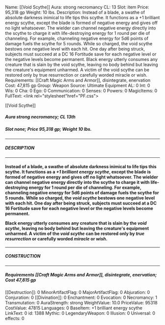 Name: [[Void Scythe]]
Aura: strong necromancy
CL: 13
Slot: item
Price: 95,318 gp
Weight: 10 lbs.
Description: Instead of a blade, a swathe of absolute darkness inimical to life tips this scythe. It functions as a +1 brilliant energy scythe, except the blade is formed of negative energy and gives off no light whatsoever. The wielder can channel negative energy directly into the scythe to charge it with life-destroying energy for 1 round per die of channeling. For example, channeling negative energy for 5d6 points of damage fuels the scythe for 5 rounds. While so charged, the void scythe bestows one negative level with each hit. One day after being struck, subjects must succeed at a DC 16 Fortitude save for each negative level or the negative levels become permanent. Black energy utterly consumes any creature that is slain by the void scythe, leaving no body behind but leaving the creature's equipment unharmed. A victim of the void scythe can be restored only by true resurrection or carefully worded miracle or wish.
Requirements: [[Craft Magic Arms and Armor]], disintegrate, enervation
Cost: 47,815 gp
Group: Weapon
Source: Ultimate Equipment
AL: 0
Int: 0
Wis: 0
Cha: 0
Ego: 0
Communication: 0
Senses: 0
Powers: 0
MagicItems: 0
FullText: <link rel="stylesheet"href="PF.css"><div class="heading"><p class="alignleft">[[Void Scythe]]</p><div style="clear: both;"></div></div><div><h5><b>Aura </b>strong necromancy; <b>CL </b>13th</h5><h5><b>Slot </b>none; <b>Price </b>95,318 gp; <b>Weight </b>10 lbs.</h5></div><hr/><div><h5><b>DESCRIPTION</b></h5></div><hr/><div><h4><p>Instead of a blade, a swathe of absolute darkness inimical to life tips this scythe. It functions as a <i>+1 brilliant energy scythe</i>, except the blade is formed of negative energy and gives off no light whatsoever. The wielder can channel negative energy directly into the scythe to charge it with life-destroying energy for 1 round per die of channeling. For example, channeling negative energy for 5d6 points of damage fuels the scythe for 5 rounds. While so charged, the <i>void scythe</i> bestows one negative level with each hit. One day after being struck, subjects must succeed at a DC 16 Fortitude save for each negative level or the negative levels become permanent. </p><p>Black energy utterly consumes any creature that is slain by the <i>void scythe</i>, leaving no body behind but leaving the creature's equipment unharmed. A victim of the <i>void scythe</i> can be restored only by <i>true resurrection</i> or carefully worded <i>miracle</i> or <i>wish</i>.</p></h4></div><hr/><div><h5><b>CONSTRUCTION</b></h5></div><hr/><div><h5><b>Requirements </b>[[Craft Magic Arms and Armor]], <i>disintegrate</i>, <i>enervation</i>; <b>Cost </b>47,815 gp</h5></div>
[[Destruction]]: 0
MinorArtifactFlag: 0
MajorArtifactFlag: 0
Abjuration: 0
Conjuration: 0
[[Divination]]: 0
Enchantment: 0
Evocation: 0
Necromancy: 1
Transmutation: 0
AuraStrength: strong
WeightValue: 10.0
PriceValue: 95318
CostValue: 47815
Languages: 0
BaseItem: +1 brilliant energy scythe
LinkText: 0
id: 1388
Mythic: 0
LegendaryWeapon: 0
Illusion: 0
Universal: 0
effects: 0
